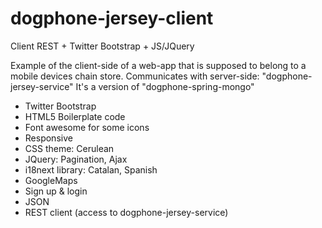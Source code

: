 dogphone-jersey-client
======================

Client REST + Twitter Bootstrap + JS/JQuery

Example of the client-side of a web-app that is supposed to belong to a mobile devices chain store.
Communicates with server-side: "dogphone-jersey-service"
It's a version of "dogphone-spring-mongo"

- Twitter Bootstrap
-	HTML5 Boilerplate code
-	Font awesome for some icons
-	Responsive
-	CSS theme: Cerulean
- JQuery: Pagination, Ajax
- i18next library: Catalan, Spanish
- GoogleMaps
- Sign up & login
- JSON
- REST client (access to dogphone-jersey-service)






